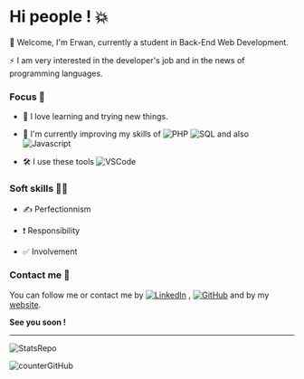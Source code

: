# Hi people ! 💥
:wave: Welcome, I'm Erwan, currently a student in Back-End Web Development.

:zap: I am very interested in the developer's job and in the news of programming languages.

### Focus 🎯
- 👀 I love learning and trying new things.

- 🧠 I'm currently improving my skills of
![PHP](https://img.shields.io/badge/-PHP-blue?style=flat&logo=PHP&logoColor=white)
![SQL](https://img.shields.io/badge/-SQL-lightpink?style=flat&logo=SQL&logoColor=white)
and also
![Javascript](https://img.shields.io/badge/-Javascript-yellow?style=flat&logo=Javascript&logoColor=white)

- :hammer_and_wrench: I use these tools
![VSCode](https://img.shields.io/badge/-Visual&nbsp;Studio&nbsp;Code-white?style=flat&logo=Visual+Studio+Code&logoColor=blue)

### Soft skills 👌🏻
- :writing_hand: Perfectionnism

- :exclamation: Responsibility
 
- ✅ Involvement

### Contact me :love_letter:
You can follow me or contact me by 
[![LinkedIn](https://img.shields.io/badge/-LinkedIn-blue?style=flat&logo=Linkedin&logoColor=white&link=https://www.linkedin.com/in/ebrevault/)](https://www.linkedin.com/in/ebrevault/)
,
[![GitHub](https://img.shields.io/badge/-GitHub-black?style=flat&logo=GitHub&logoColor=white&link=https://github.com/erwanbrev/)](https://github.com/erwanbrev/)
and by my [website](https://erwanbrevault.fr).


**See you soon !**

---
![StatsRepo](https://github-readme-stats.vercel.app/api/top-langs/?username=erwanbrev&theme=blue-green)

![counterGitHub](https://img.shields.io/github/followers/erwanbrev?style=social)
